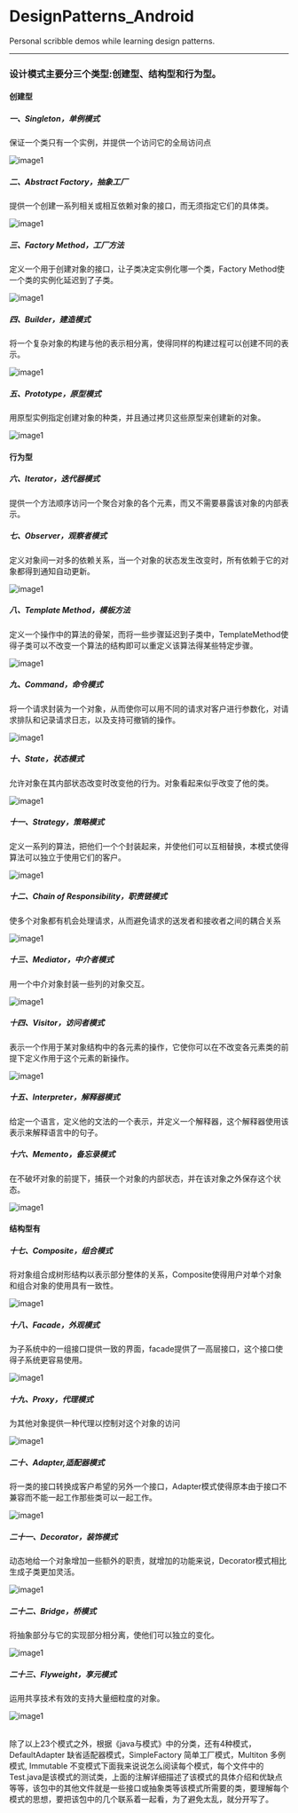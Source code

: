 DesignPatterns_Android
======================

Personal scribble demos while learning design patterns.

------------------

### 设计模式主要分三个类型:创建型、结构型和行为型。
 
#### 创建型 <br/>
##### 一、Singleton，单例模式 <br/>
保证一个类只有一个实例，并提供一个访问它的全局访问点 <br/>

![image1](https://raw.github.com/suxinde2009/DesignPatterns_Android/master/Graphs/UML-Singleton.PNG)

##### 二、Abstract Factory，抽象工厂 <br/>
提供一个创建一系列相关或相互依赖对象的接口，而无须指定它们的具体类。<br/>

![image1](https://raw.github.com/suxinde2009/DesignPatterns_Android/master/Graphs/UML-AbstractMethod.PNG)

##### 三、Factory Method，工厂方法  <br/>
定义一个用于创建对象的接口，让子类决定实例化哪一个类，Factory Method使一个类的实例化延迟到了子类。<br/>

![image1](https://raw.github.com/suxinde2009/DesignPatterns_Android/master/Graphs/UML-FactoryMethod.PNG)

##### 四、Builder，建造模式 <br/>
将一个复杂对象的构建与他的表示相分离，使得同样的构建过程可以创建不同的表示。<br/>

![image1](https://raw.github.com/suxinde2009/DesignPatterns_Android/master/Graphs/UML-Builder.PNG)

##### 五、Prototype，原型模式  <br/>
用原型实例指定创建对象的种类，并且通过拷贝这些原型来创建新的对象。<br/>

![image1](https://raw.github.com/suxinde2009/DesignPatterns_Android/master/Graphs/UML-Prototype.PNG)

#### 行为型 <br/>
##### 六、Iterator，迭代器模式  <br/>
提供一个方法顺序访问一个聚合对象的各个元素，而又不需要暴露该对象的内部表示。<br/>
##### 七、Observer，观察者模式  <br/>
定义对象间一对多的依赖关系，当一个对象的状态发生改变时，所有依赖于它的对象都得到通知自动更新。<br/>

![image1](https://raw.github.com/suxinde2009/DesignPatterns_Android/master/Graphs/UML-Observer.PNG)

##### 八、Template Method，模板方法 <br/>
定义一个操作中的算法的骨架，而将一些步骤延迟到子类中，TemplateMethod使得子类可以不改变一个算法的结构即可以重定义该算法得某些特定步骤。<br/>

![image1](https://raw.github.com/suxinde2009/DesignPatterns_Android/master/Graphs/UML-Template.PNG)

##### 九、Command，命令模式  <br/>
将一个请求封装为一个对象，从而使你可以用不同的请求对客户进行参数化，对请求排队和记录请求日志，以及支持可撤销的操作。<br/>

![image1](https://raw.github.com/suxinde2009/DesignPatterns_Android/master/Graphs/UML-Command.PNG)

##### 十、State，状态模式 <br/>
允许对象在其内部状态改变时改变他的行为。对象看起来似乎改变了他的类。<br/>

![image1](https://raw.github.com/suxinde2009/DesignPatterns_Android/master/Graphs/UML-State.PNG)

##### 十一、Strategy，策略模式 <br/>
定义一系列的算法，把他们一个个封装起来，并使他们可以互相替换，本模式使得算法可以独立于使用它们的客户。<br/>

![image1](https://raw.github.com/suxinde2009/DesignPatterns_Android/master/Graphs/UML-Strategy.PNG)

##### 十二、Chain of Responsibility，职责链模式 <br/>
使多个对象都有机会处理请求，从而避免请求的送发者和接收者之间的耦合关系 <br/>

![image1](https://raw.github.com/suxinde2009/DesignPatterns_Android/master/Graphs/UML-ChainOfResponsibility.PNG)

##### 十三、Mediator，中介者模式 <br/>
用一个中介对象封装一些列的对象交互。 <br/>

![image1](https://raw.github.com/suxinde2009/DesignPatterns_Android/master/Graphs/UML-Mediator.PNG)

##### 十四、Visitor，访问者模式 <br/>
表示一个作用于某对象结构中的各元素的操作，它使你可以在不改变各元素类的前提下定义作用于这个元素的新操作。<br/>

![image1](https://raw.github.com/suxinde2009/DesignPatterns_Android/master/Graphs/UML-Visitor.PNG)

##### 十五、Interpreter，解释器模式 <br/>
给定一个语言，定义他的文法的一个表示，并定义一个解释器，这个解释器使用该表示来解释语言中的句子。<br/>
##### 十六、Memento，备忘录模式 <br/>
在不破坏对象的前提下，捕获一个对象的内部状态，并在该对象之外保存这个状态。<br/>

![image1](https://raw.github.com/suxinde2009/DesignPatterns_Android/master/Graphs/UML-Memento.PNG)

#### 结构型有 <br/>
##### 十七、Composite，组合模式 <br/>
将对象组合成树形结构以表示部分整体的关系，Composite使得用户对单个对象和组合对象的使用具有一致性。<br/>

![image1](https://raw.github.com/suxinde2009/DesignPatterns_Android/master/Graphs/UML-Composite.PNG)

##### 十八、Facade，外观模式 <br/>
为子系统中的一组接口提供一致的界面，facade提供了一高层接口，这个接口使得子系统更容易使用。<br/>

![image1](https://raw.github.com/suxinde2009/DesignPatterns_Android/master/Graphs/UML-Facade.PNG)

##### 十九、Proxy，代理模式 <br/>
为其他对象提供一种代理以控制对这个对象的访问 <br/>

![image1](https://raw.github.com/suxinde2009/DesignPatterns_Android/master/Graphs/UML-Proxy.PNG)

##### 二十、Adapter,适配器模式 <br/>
将一类的接口转换成客户希望的另外一个接口，Adapter模式使得原本由于接口不兼容而不能一起工作那些类可以一起工作。<br/>

![image1](https://raw.github.com/suxinde2009/DesignPatterns_Android/master/Graphs/UML-Adapter.PNG)

##### 二十一、Decorator，装饰模式 <br/>
动态地给一个对象增加一些额外的职责，就增加的功能来说，Decorator模式相比生成子类更加灵活。<br/>

![image1](https://raw.github.com/suxinde2009/DesignPatterns_Android/master/Graphs/UML-Decorator.PNG)

##### 二十二、Bridge，桥模式 <br/>
将抽象部分与它的实现部分相分离，使他们可以独立的变化。<br/>

![image1](https://raw.github.com/suxinde2009/DesignPatterns_Android/master/Graphs/UML-Bridge.PNG)

##### 二十三、Flyweight，享元模式 <br/>
运用共享技术有效的支持大量细粒度的对象。

![image1](https://raw.github.com/suxinde2009/DesignPatterns_Android/master/Graphs/UML-Flyweight.PNG)

<br/>  除了以上23个模式之外，根据《java与模式》中的分类，还有4种模式，DefaultAdapter 缺省适配器模式，SimpleFactory 简单工厂模式，Multiton 多例模式, Immutable 不变模式下面我来说说怎么阅读每个模式，每个文件中的Test.java是该模式的测试类，上面的注解详细描述了该模式的具体介绍和优缺点等等，该包中的其他文件就是一些接口或抽象类等该模式所需要的类，要理解每个模式的思想，要把该包中的几个联系着一起看，为了避免太乱，就分开写了。
